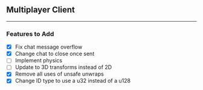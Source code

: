 ## Multiplayer Client
___
### Features to Add
- [x] Fix chat message overflow
- [x] Change chat to close once sent
- [ ] Implement physics
- [ ] Update to 3D transforms instead of 2D
- [x] Remove all uses of unsafe unwraps
- [x] Change ID type to use a u32 instead of a u128